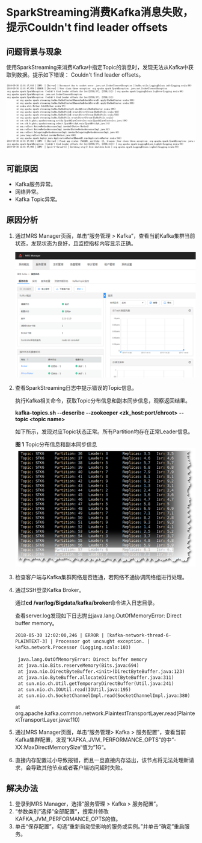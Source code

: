 # SparkStreaming消费Kafka消息失败，提示Couldn't find leader offsets<a name="ZH-CN_TOPIC_0183415854"></a>

## 问题背景与现象<a name="zh-cn_topic_0167274891_s8c5a413588744f3ea1320d012fdb73cb"></a>

使用SparkStreaming来消费Kafka中指定Topic的消息时，发现无法从Kafka中获取到数据。提示如下错误： Couldn't find leader offsets。

![](figures/zh-cn_image_0167275129.png)

## 可能原因<a name="zh-cn_topic_0167274891_s32d34cd2ed084d9dbf63d1ca6576eea0"></a>

-   Kafka服务异常。
-   网络异常。
-   Kafka Topic异常。

## 原因分析<a name="zh-cn_topic_0167274891_section7028627115832"></a>

1.  通过MRS Manager页面，单击“服务管理 \> Kafka”，查看当前Kafka集群当前状态，发现状态为良好，且监控指标内容显示正确。

    ![](figures/zh-cn_image_0181622661.png)

2.  查看SparkStreaming日志中提示错误的Topic信息。

    执行Kafka相关命令，获取Topic分布信息和副本同步信息，观察返回结果。

    **kafka-topics.sh --describe --zookeeper <zk\_host:port/chroot\> --topic <topic name\>**

    如下所示，发现对应Topic状态正常。所有Partition均存在正常Leader信息。

    **图 1**  Topic分布信息和副本同步信息<a name="zh-cn_topic_0167274891_fig107170333110"></a>  
    ![](figures/Topic分布信息和副本同步信息.png "Topic分布信息和副本同步信息")

3.  检查客户端与Kafka集群网络是否连通，若网络不通协调网络组进行处理。
4.  通过SSH登录Kafka Broker。

    通过**cd /var/log/Bigdata/kafka/broker**命令进入日志目录。

    查看server.log发现如下日志抛出java.lang.OutOfMemoryError: Direct buffer memory。

    ```
    2018-05-30 12:02:00,246 | ERROR | [kafka-network-thread-6-PLAINTEXT-3] | Processor got uncaught exception. | kafka.network.Processor (Logging.scala:103) 
    
     java.lang.OutOfMemoryError: Direct buffer memory
     at java.nio.Bits.reserveMemory(Bits.java:694)
     at java.nio.DirectByteBuffer.<init>(DirectByteBuffer.java:123)
     at java.nio.ByteBuffer.allocateDirect(ByteBuffer.java:311)
     at sun.nio.ch.Util.getTemporaryDirectBuffer(Util.java:241)
     at sun.nio.ch.IOUtil.read(IOUtil.java:195)
     at sun.nio.ch.SocketChannelImpl.read(SocketChannelImpl.java:380)
    ```

    at org.apache.kafka.common.network.PlaintextTransportLayer.read\(PlaintextTransportLayer.java:110\)

5.  通过MRS Manager页面，单击“服务管理\> Kafka \> 服务配置”，查看当前Kafka集群配置，发现“KAFKA\_JVM\_PERFORMANCE\_OPTS“的中“-XX:MaxDirectMemorySize“值为“1G“。
6.  直接内存配置过小导致报错，而且一旦直接内存溢出，该节点将无法处理新请求，会导致其他节点或者客户端访问超时失败。

## 解决办法<a name="zh-cn_topic_0167274891_section54081112311"></a>

1.  登录到MRS Manager，选择“服务管理 \> Kafka \> 服务配置”。
2.  “参数类别“选择“全部配置“，搜索并修改KAFKA\_JVM\_PERFORMANCE\_OPTS的值。
3.  单击“保存配置”，勾选“重新启动受影响的服务或实例。”并单击“确定”重启服务。

